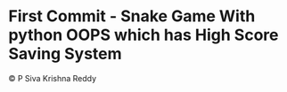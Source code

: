 
# First Commit - Snake Game With python OOPS which has High Score Saving System
&copy; P Siva Krishna Reddy